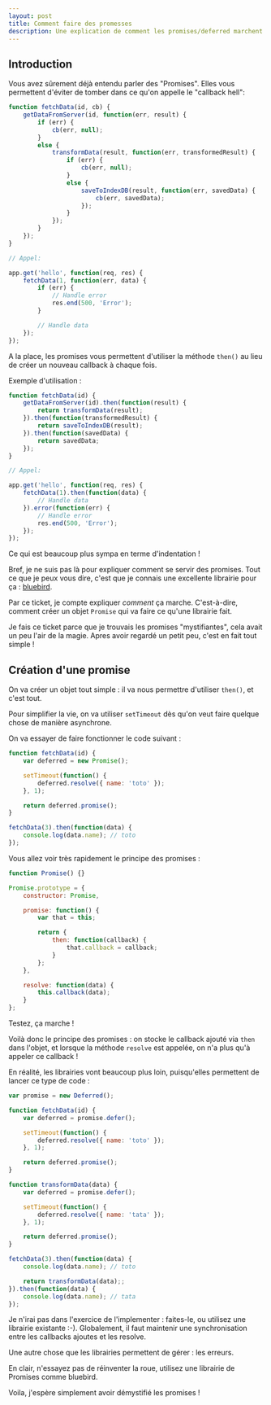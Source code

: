 ```yaml
---
layout: post
title: Comment faire des promesses
description: Une explication de comment les promises/deferred marchent
---
```


Introduction
---

Vous avez sûrement déjà entendu parler des "Promises". Elles vous permettent d'éviter de tomber dans ce qu'on appelle le "callback hell":

```javascript
function fetchData(id, cb) {
    getDataFromServer(id, function(err, result) {
        if (err) {
            cb(err, null);
        }
        else {
            transformData(result, function(err, transformedResult) {
                if (err) {
                    cb(err, null);
                }
                else {
                    saveToIndexDB(result, function(err, savedData) {
                        cb(err, savedData);
                    });
                }
            });
        }
    });
}

// Appel:

app.get('hello', function(req, res) {
    fetchData(1, function(err, data) {
        if (err) {
            // Handle error
            res.end(500, 'Error');
        }

        // Handle data
    });
});
```

A la place, les promises vous permettent d'utiliser la méthode `then()` au lieu de créer un nouveau callback à chaque fois.

Exemple d'utilisation :

```javascript
function fetchData(id) {
    getDataFromServer(id).then(function(result) {
        return transformData(result);
    }).then(function(transformedResult) {
        return saveToIndexDB(result);
    }).then(function(savedData) {
        return savedData;
    });
}

// Appel:

app.get('hello', function(req, res) {
    fetchData(1).then(function(data) {
        // Handle data
    }).error(function(err) {
        // Handle error
        res.end(500, 'Error');
    });
});
```

Ce qui est beaucoup plus sympa en terme d'indentation !

Bref, je ne suis pas là pour expliquer comment se servir des promises. Tout ce que je peux vous dire, c'est que je connais une excellente librairie pour ça : [bluebird][0].

Par ce ticket, je compte expliquer *comment* ça marche. C'est-à-dire, comment créer un objet `Promise` qui va faire ce qu'une librairie fait.

Je fais ce ticket parce que je trouvais les promises "mystifiantes", cela avait un peu l'air de la magie. Apres avoir regardé un petit peu, c'est en fait tout simple !

Création d'une promise
---

On va créer un objet tout simple : il va nous permettre d'utiliser `then()`, et c'est tout.

Pour simplifier la vie, on va utiliser `setTimeout` dès qu'on veut faire quelque chose de manière asynchrone.

On va essayer de faire fonctionner le code suivant :

```javascript
function fetchData(id) {
    var deferred = new Promise();

    setTimeout(function() {
        deferred.resolve({ name: 'toto' });
    }, 1);

    return deferred.promise();
}

fetchData(3).then(function(data) {
    console.log(data.name); // toto
});
```

Vous allez voir très rapidement le principe des promises :

```javascript
function Promise() {}

Promise.prototype = {
    constructor: Promise,

    promise: function() {
        var that = this;

        return {
            then: function(callback) {
                that.callback = callback;
            }
        };
    },

    resolve: function(data) {
        this.callback(data);
    }
};
```

Testez, ça marche !

Voilà donc le principe des promises : on stocke le callback ajouté via `then` dans l'objet, et lorsque la méthode `resolve` est appelée, on n'a plus qu'à appeler ce callback !

En réalité, les librairies vont beaucoup plus loin, puisqu'elles permettent de lancer ce type de code :

```javascript
var promise = new Deferred();

function fetchData(id) {
    var deferred = promise.defer();

    setTimeout(function() {
        deferred.resolve({ name: 'toto' });
    }, 1);

    return deferred.promise();
}

function transformData(data) {
    var deferred = promise.defer();

    setTimeout(function() {
        deferred.resolve({ name: 'tata' });
    }, 1);

    return deferred.promise();
}

fetchData(3).then(function(data) {
    console.log(data.name); // toto

    return transformData(data);;
}).then(function(data) {
    console.log(data.name); // tata
});
```

Je n'irai pas dans l'exercice de l'implementer : faites-le, ou utilisez une librairie existante :-). Globalement, il faut maintenir une synchronisation entre les callbacks ajoutes et les resolve.

Une autre chose que les librairies permettent de gérer : les erreurs.

En clair, n'essayez pas de réinventer la roue, utilisez une librairie de Promises comme bluebird.

Voila, j'espère simplement avoir démystifié les promises !


  [0]: https://github.com/petkaantonov/bluebird
